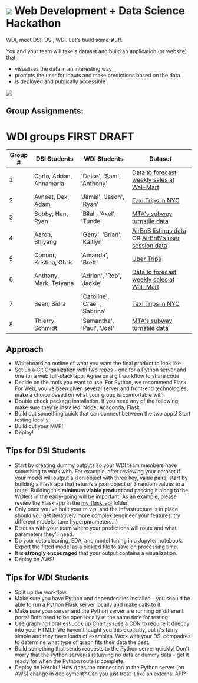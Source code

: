 # ![](https://ga-dash.s3.amazonaws.com/production/assets/logo-9f88ae6c9c3871690e33280fcf557f33.png) Web Development + Data Science Hackathon

WDI, meet DSI. DSI, WDI. Let's build some stuff.

You and your team will take a dataset and build an application (or website) that:
- visualizes the data in an interesting way
- prompts the user for inputs and make predictions based on the data
- is deployed and publically accessible

![](http://pppre.s3.amazonaws.com/2e5adf67004f3eea/5bf13f68c7e34663baf32d1e22cb4fef.jpg)

## Group Assignments:


# WDI groups FIRST DRAFT 

| Group # | DSI Students | WDI Students | Dataset |
|---------|--------------|--------------|---------|
| 1 | Carlo, Adrian, Annamaria | 'Deise', 'Sam', 'Anthony' | [Data to forecast weekly sales at Wal-Mart](https://www.kaggle.com/c/walmart-recruiting-store-sales-forecasting/data) |
| 2 | Avneet, Dex, Adam |'Jamal', 'Jason', 'Ryan' | [Taxi Trips in NYC](http://www.nyc.gov/html/tlc/html/about/trip_record_data.shtml) |
| 3 | Bobby, Han, Ryan | 'Bilal', 'Axel', 'Tunde' |  [MTA's subway turnstile data](http://web.mta.info/developers/turnstile.html) |
| 4 | Aaron, Shiyang | 'Geny', 'Brian', 'Kaitlyn' | [AirBnB listings data](http://insideairbnb.com/get-the-data.html) OR [AirBnB's user session data](http://databits.io/challenges/airbnb-user-pathways-challenge) |
| 5 | Connor, Kristina, Chris |'Amanda', 'Brett' | [Uber Trips](https://github.com/fivethirtyeight/uber-tlc-foil-response) |
| 6 | Anthony, Mark, Tetyana | 'Adrian', 'Rob', 'Jackie' | [Data to forecast weekly sales at Wal-Mart](https://www.kaggle.com/c/walmart-recruiting-store-sales-forecasting/data) |
| 7 | Sean, Sidra |'Caroline', 'Crae' , 'Sabrina'  | [Taxi Trips in NYC](http://www.nyc.gov/html/tlc/html/about/trip_record_data.shtml) |
| 8 | Thierry, Schmidt | 'Samantha', 'Paul', 'Joel' | [MTA's subway turnstile data](http://web.mta.info/developers/turnstile.html) |

## Approach
- Whiteboard an outline of what you want the final product to look like
- Set up a Git Organization with two repos - one for a Python server and one for a web full-stack app. Agree on a git workflow to share code
- Decide on the tools you want to use. For Python, we recommend Flask. For Web, you've been given several server and front-end technologies, make a choice based on what your group is comfortable with.
- Double check package installation. If you need any of the following, make sure they're installed: Node, Anaconda, Flask
- Build out something quick that can connect between the two apps! Start testing locally!
- Build out your MVP!
- Deploy!

## Tips for DSI Students
- Start by creating dummy outputs so your WDI team members have something to work with. For example, after reviewing your dataset if your model will output a json object with three key, value pairs, start by building a Flask app that returns a json object of 3 random values to a route. Building this **minimum viable product** and passing it along to the WDIers in the early-going will be important. As an example, please review the Flask app in the [my_flask_api](./my_flask_api/) folder.
- Only once you've built your m.v.p. and the infrastructure is in place should you get iteratively more complex (engineer your features, try different models, tune hyperparameters...)
- Discuss with your team where your predictions will route and what parameters they'll need.
- Do your data cleaning, EDA, and model tuning in a Jupyter notebook. Export the fitted model as a pickled file to save on processing time.
- It is **strongly encouraged** that your output contains a visualization.
- Deploy on AWS!

## Tips for WDI Students
- Split up the workflow.
- Make sure you have Python and dependencies installed - you should be able to run a Python Flask server locally and make calls to it.  
- Make sure your server and the Python server are running on different ports! Both need to be open locally at the same time for testing.
- Use graphing libraries! Look up Chart.js (use a CDN to require it directly into your HTML).  We haven't taught you this explicitly, but it's fairly simple and they have loads of examples.  Work with your DSI compadres to determine what type of graph fits their data the best.
- Build something that sends requests to the Python server quickly! Don't worry that the Python server is returning no data or dummy data - get it ready for when the Python route is complete.
- Deploy on Heroku! How does the connection to the Python server (on AWS) change in deployment? Can you just treat it like an external API?
